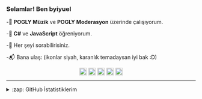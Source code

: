 ### Selamlar! Ben byiyuel

-🔭  **POGLY Müzik** ve **POGLY Moderasyon** üzerinde çalışıyorum.

-🌱 **C#** ve **JavaScript** öğreniyorum.

-💬 Her şeyi sorabilirisiniz.

-📬 Bana ulaş: (ikonlar siyah, karanlık temadaysan iyi bak :D)

<p align="center">
  <a href="https://instagram.com/byiyuel" title="Instagram" target="_blank"><img align="center" src="https://cdn.jsdelivr.net/npm/simple-icons@3.0.1/icons/instagram.svg" alt="Instagram Hesabım" height="20" width="20" /></a>
  <a href="https://twitter.com/byiyuel" title="Twitter" target="_blank"><img align="center" src="https://cdn.jsdelivr.net/npm/simple-icons@3.13.0/icons/twitter.svg" alt="Twitter" height="20" width="20" /></a>
  <a href="https://discord.gg/UCwWVEzV73" title="Discord Sunucum "target="_blank"><img align="center" src="https://cdn.jsdelivr.net/npm/simple-icons@3.0.1/icons/discord.svg" alt="Discord Sunucum" height="20" width="20" /></a>
    <a href="https://youtube.com/byiyuell" title="YouTube" target="_blank"><img align="center" src="https://cdn.jsdelivr.net/npm/simple-icons@3.0.1/icons/youtube.svg" alt="YouTube Kanalım" height="20" width="20" /></a>
  <a href="https://steamcommunity.com/id/byiyuel/" title="Dev.to" target="_blank"><img align="center" src="https://simpleicons.org/icons/steam.svg" alt="Steam Hesabım" height="20" width="20" /></a><br/>
  
  

---

<details>
  <summary>:zap: GitHub İstatistiklerim</summary>

![GitHub stats](https://github-readme-stats.vercel.app/api?username=byiyuel&theme=cobalt&show_icons=true)
  



  
